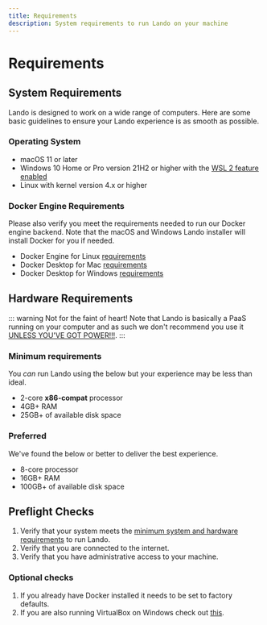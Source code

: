 ```yaml
---
title: Requirements
description: System requirements to run Lando on your machine
---
```


# Requirements


## System Requirements

Lando is designed to work on a wide range of computers. Here are some basic guidelines to ensure your Lando experience is as smooth as possible.

### Operating System

*   macOS 11 or later
*   Windows 10 Home or Pro version 21H2 or higher with the [WSL 2 feature enabled](https://docs.microsoft.com/en-us/windows/wsl/install-win10)
*   Linux with kernel version 4.x or higher

### Docker Engine Requirements

Please also verify you meet the requirements needed to run our Docker engine backend. Note that the macOS and Windows Lando installer will install Docker for you if needed.

*   Docker Engine for Linux [requirements](https://docs.docker.com/engine/install/)
*   Docker Desktop for Mac [requirements](https://docs.docker.com/desktop/install/mac-install/#system-requirements)
*   Docker Desktop for Windows [requirements](https://docs.docker.com/desktop/install/windows-install/#system-requirements/)

## Hardware Requirements

::: warning Not for the faint of heart!
Note that Lando is basically a PaaS running on your computer and as such we don't recommend you use it [UNLESS YOU'VE GOT POWER!!!](https://www.youtube.com/watch?v=NowdrL6fvb4).
:::

### Minimum requirements

You _can_ run Lando using the below but your experience may be less than ideal.

*   2-core **x86-compat** processor
*   4GB+ RAM
*   25GB+ of available disk space

### Preferred

We've found the below or better to deliver the best experience.

*   8-core processor
*   16GB+ RAM
*   100GB+ of available disk space

## Preflight Checks

1.  Verify that your system meets the [minimum system and hardware requirements](#system-requirements) to run Lando.
2.  Verify that you are connected to the internet.
3.  Verify that you have administrative access to your machine.

### Optional checks

1.  If you already have Docker installed it needs to be set to factory defaults.
2.  If you are also running VirtualBox on Windows check out [this](./../help/win-also-vb.md).
